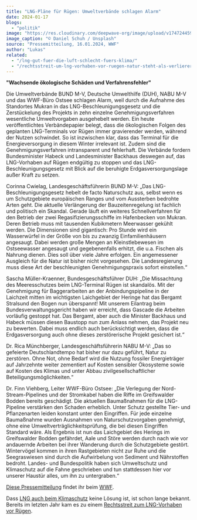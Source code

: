 ```yaml
---
title: "LNG-Pläne für Rügen: Umweltverbände schlagen Alarm"
date: 2024-01-17
blogs: 
  - "politik"
image: "https://res.cloudinary.com/deepwave-org/image/upload/v1747244592/deepwave.org/Ruegen_LNG_Daniel_Schuh_Unsplash-scaled.jpg"
image_caption: "© Daniel Schuh / Unsplash"
source: "Pressemitteilung, 16.01.2024, WWF"
author: "Lukas"
related: 
  - "/lng-gut-fuer-die-luft-schlecht-fuers-klima/"
  - "/rechtsstreit-um-lng-vorhaben-vor-ruegen-natur-steht-als-verlierer-da/"
---
```


**"Wachsende ökologische Schäden und Verfahrensfehler"**

Die Umweltverbände BUND M-V, Deutsche Umwelthilfe (DUH), NABU M-V und das WWF-Büro Ostsee schlagen Alarm, weil durch die Aufnahme des Standortes Mukran in das LNG-Beschleunigungsgesetz und die Zerstückelung des Projekts in zehn einzelne Genehmigungsverfahren wesentliche Umweltvorgaben ausgehebelt werden. Ein heute veröffentlichtes Verbändepapier belegt, dass die ökologischen Folgen des geplanten LNG-Terminals vor Rügen immer gravierender werden, während der Nutzen schwindet. So ist inzwischen klar, dass das Terminal für die Energieversorgung in diesem Winter irrelevant ist. Zudem sind die Genehmigungsverfahren intransparent und fehlerhaft. Die Verbände fordern Bundesminister Habeck und Landesminister Backhaus deswegen auf, das LNG-Vorhaben auf Rügen endgültig zu stoppen und das LNG-Beschleunigungsgesetz mit Blick auf die beruhigte Erdgasversorgungslage außer Kraft zu setzen.

Corinna Cwielag, Landesgeschäftsführerin BUND M-V: „Das LNG-Beschleunigungsgesetz hebelt de facto Naturschutz aus, selbst wenn es um Schutzgebiete europäischen Ranges und vom Aussterben bedrohte Arten geht. Die aktuelle Verlängerung der Bauzeitenregelung ist fachlich und politisch ein Skandal. Gerade läuft ein weiteres Schnellverfahren für den Betrieb der zwei Regasifizierungsschiffe im Hafenbecken von Mukran. Deren Betrieb muss mit tausenden Kubikmetern Meerwasser gekühlt werden. Die Dimensionen sind gigantisch: Pro Stunde wird ein Wasserwürfel in der Größe von bis zu zwanzig Einfamilienhäusern angesaugt. Dabei werden große Mengen an Kleinstlebewesen im Ostseewasser angesaugt und gegebenenfalls erhitzt, die u.a. Fischen als Nahrung dienen. Dies soll über viele Jahre erfolgen. Ein angemessener Ausgleich für die Natur ist bisher nicht vorgesehen. Die Landesregierung muss diese Art der beschleunigten Genehmigungspraxis sofort einstellen.“

Sascha Müller-Kraenner, Bundesgeschäftsführer DUH: „Die Missachtung des Meeresschutzes beim LNG-Terminal Rügen ist skandalös. Mit der Genehmigung für Baggerarbeiten an der Anbindungspipeline in der Laichzeit mitten im wichtigsten Laichgebiet der Heringe hat das Bergamt Stralsund den Bogen nun überspannt! Mit unserem Eilantrag beim Bundesverwaltungsgericht haben wir erreicht, dass Gascade die Arbeiten vorläufig gestoppt hat. Das Bergamt, aber auch die Minister Backhaus und Habeck müssen diesen Baustopp nun zum Anlass nehmen, das Projekt neu zu bewerten. Dabei muss endlich auch berücksichtigt werden, dass die Erdgasversorgung auch ohne dieses zerstörerische Projekt gesichert ist.“

Dr. Rica Münchberger, Landesgeschäftsführerin NABU M-V: „Das so gefeierte Deutschlandtempo hat bisher nur dazu geführt, Natur zu zerstören. Ohne Not, ohne Bedarf wird die Nutzung fossiler Energieträger auf Jahrzehnte weiter zementiert auf Kosten sensibler Ökosysteme sowie auf Kosten des Klimas und unter Abbau zivilgesellschaftlicher Beteiligungsmöglichkeiten.“

Dr. Finn Viehberg, Leiter WWF-Büro Ostsee: „Die Verlegung der Nord-Stream-Pipelines und der Stromkabel haben die Riffe im Greifswalder Bodden bereits geschädigt. Die aktuellen Baumaßnahmen für die LNG-Pipeline verstärken den Schaden erheblich. Unter Schutz gestellte Tier- und Pflanzenarten leiden konstant unter den Eingriffen. Für jede einzelne Baumaßnahme wurden Ausnahmen von Naturschutzvorgaben genehmigt, ohne eine Umweltverträglichkeitsprüfung, die bei diesen Eingriffen Standard wäre. Als Ergebnis ist nun das Laichgebiet des Herings im Greifswalder Bodden gefährdet, Aale und Störe werden durch nach wie vor andauernde Arbeiten bei ihrer Wanderung durch die Schutzgebiete gestört. Wintervögel kommen in ihren Rastgebieten nicht zur Ruhe und die Seegraswiesen sind durch die Aufwirbelung von Sediment und Nährstoffen bedroht. Landes- und Bundespolitik haben sich Umweltschutz und Klimaschutz auf die Fahne geschrieben und tun stattdessen hier vor unserer Haustür alles, um ihn zu untergraben.“

[Diese Pressemitteilung](https://www.wwf.de/2024/januar/lng-plaene-fuer-ruegen-umweltverbaende-schlagen-alarm) findet ihr beim [WWF](https://www.wwf.de/).

Dass [LNG auch beim Klimaschutz](https://www.deepwave.org/lng-gut-fuer-die-luft-schlecht-fuers-klima/) keine Lösung ist, ist schon lange bekannt. Bereits im letzten Jahr kam es zu einem [Rechtsstreit zum LNG-Vorhaben vor Rügen](https://www.deepwave.org/rechtsstreit-um-lng-vorhaben-vor-ruegen-natur-steht-als-verlierer-da/).

